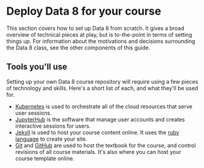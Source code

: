 # Deploy Data 8 for your course

This section covers how to set up Data 8 from scratch. It gives a broad overview
of technical pieces at play, but is to-the-point in terms of setting
things up. For information about the motivations and decisions surrounding the
Data 8 class, see the other components of this guide.

## Tools you'll use

Setting up your own Data 8 course repository will require using a few pieces
of technology and skills. Here's a short list of each, and what they'll be
used for.

* [Kubernetes](https://kubernetes.io/) is used to orchestrate all of the cloud
  resources that serve user sessions.
* [JupyterHub](https://z2jh.jupyter.org) is the software that manage user
  accounts and creates interactive sessions for users.
* [Jekyll](https://jekyllrb.com/) is used to host your course content online.
  It uses the [ruby language](https://www.ruby-lang.org/en/) to create your
  site.
* [Git](https://git-scm.com/) and [GitHub](https://github.com) are used to
  host the textbook for the course, and control revisions of all course
  materials. It's also where you can host your course template online.
